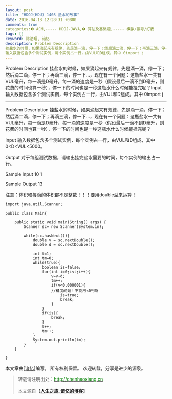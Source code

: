 ```yaml
---
layout: post
title: "HDOJ(HDU) 1408 盐水的故事"
date: 2016-04-13 12:28:31 +0800
comments: true
categories:❶ ACM,----- HDOJ-JAVA,❺ 算法及基础题,----- 模拟/推导/打表
tags: []
keyword: 陈浩翔, 谙忆
description: Problem Description 
挂盐水的时候，如果滴起来有规律，先是滴一滴，停一下；然后滴二滴，停一下；再滴三滴，停一下…，现在有一个问题：这瓶盐水一共有VUL毫升，每一滴是D毫升，每一滴的速度是一秒（假设最后一滴不到D毫升，则花费的时间也算一秒），停一下的时间也是一秒这瓶水什么时候能挂完呢？Input 
输入数据包含多个测试实例，每个实例占一行，由VUL和D组成，其中 0import j 
---
```



Problem Description 
挂盐水的时候，如果滴起来有规律，先是滴一滴，停一下；然后滴二滴，停一下；再滴三滴，停一下…，现在有一个问题：这瓶盐水一共有VUL毫升，每一滴是D毫升，每一滴的速度是一秒（假设最后一滴不到D毫升，则花费的时间也算一秒），停一下的时间也是一秒这瓶水什么时候能挂完呢？Input 
输入数据包含多个测试实例，每个实例占一行，由VUL和D组成，其中 0import j
<!-- more -->
----------

Problem Description
挂盐水的时候，如果滴起来有规律，先是滴一滴，停一下；然后滴二滴，停一下；再滴三滴，停一下...，现在有一个问题：这瓶盐水一共有VUL毫升，每一滴是D毫升，每一滴的速度是一秒（假设最后一滴不到D毫升，则花费的时间也算一秒），停一下的时间也是一秒这瓶水什么时候能挂完呢？

 

Input
输入数据包含多个测试实例，每个实例占一行，由VUL和D组成，其中 0<D<VUL<5000。

 

Output
对于每组测试数据，请输出挂完盐水需要的时间，每个实例的输出占一行。

 

Sample Input
10 1
 

Sample Output
13


注意：体积和每滴的体积都不是整数！！！要用double型来运算！



```
import java.util.Scanner;

public class Main{

	public static void main(String[] args) {
		Scanner sc= new Scanner(System.in);
		
		while(sc.hasNext()){
			double v = sc.nextDouble();
			double d = sc.nextDouble();

			int t=1;
			int tm=0;
			while(true){
				boolean is=false;
				for(int i=0;i<t;i++){
					v=v-d;
					tm++;
					if(v<0.000001){
					//精度问题！不能用<0判断
						is=true;
						break;
					}
				}
				if(is){
					break;
				}
				t++;
				tm++;
			}
			System.out.println(tm);
		}
	}

}

```

本文章由<a href="http://chenhaoxiang.cn/">[谙忆]</a>编写， 所有权利保留。 
欢迎转载，分享是进步的源泉。
<blockquote cite='陈浩翔'>
<p background-color='#D3D3D3'>转载请注明出处：<a href='http://chenhaoxiang.cn'><font color="green">http://chenhaoxiang.cn</font></a><br><br>
本文源自<strong>【<a href='http://chenhaoxiang.cn' target='_blank'>人生之旅_谙忆的博客</a>】</strong></p>
</blockquote>
